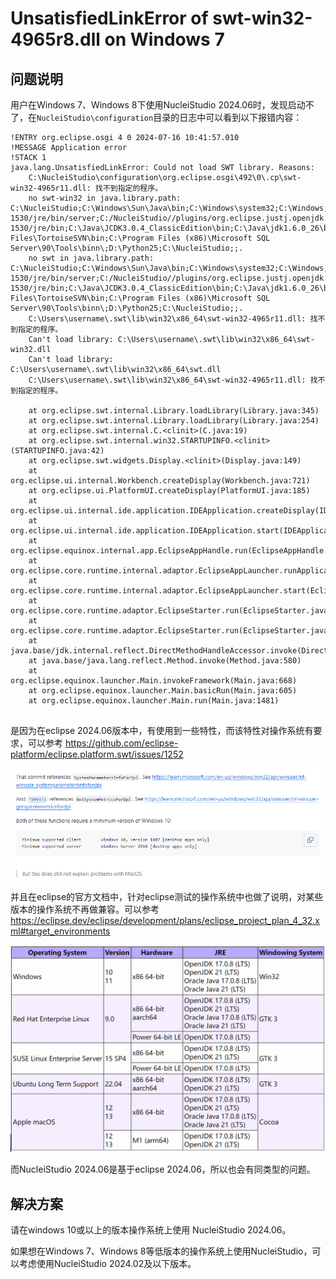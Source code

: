 # UnsatisfiedLinkError of swt-win32-4965r8.dll on Windows 7

## 问题说明

用户在Windows 7、Windows 8下使用NucleiStudio 2024.06时，发现启动不了，在`NucleiStudio\configuration`目录的日志中可以看到以下报错内容：

```
!ENTRY org.eclipse.osgi 4 0 2024-07-16 10:41:57.010
!MESSAGE Application error
!STACK 1
java.lang.UnsatisfiedLinkError: Could not load SWT library. Reasons: 
	C:\NucleiStudio\configuration\org.eclipse.osgi\492\0\.cp\swt-win32-4965r11.dll: 找不到指定的程序。
	no swt-win32 in java.library.path: C:\NucleiStudio;C:\Windows\Sun\Java\bin;C:\Windows\system32;C:\Windows;C:/NucleiStudio//plugins/org.eclipse.justj.openjdk.hotspot.jre.full.win32.x86_64_21.0.3.v20240426-1530/jre/bin/server;C:/NucleiStudio//plugins/org.eclipse.justj.openjdk.hotspot.jre.full.win32.x86_64_21.0.3.v20240426-1530/jre/bin;C:\Java\JCDK3.0.4_ClassicEdition\bin;C:\Java\jdk1.6.0_26\bin;C:\Java\jdk1.6.0_26\lib;C:\Windows\system32;C:\Windows;C:\Windows\System32\Wbem;C:\Windows\System32\WindowsPowerShell\v1.0\;C:\Program Files\TortoiseSVN\bin;C:\Program Files (x86)\Microsoft SQL Server\90\Tools\binn\;D:\Python25;C:\NucleiStudio;;.
	no swt in java.library.path: C:\NucleiStudio;C:\Windows\Sun\Java\bin;C:\Windows\system32;C:\Windows;C:/NucleiStudio//plugins/org.eclipse.justj.openjdk.hotspot.jre.full.win32.x86_64_21.0.3.v20240426-1530/jre/bin/server;C:/NucleiStudio//plugins/org.eclipse.justj.openjdk.hotspot.jre.full.win32.x86_64_21.0.3.v20240426-1530/jre/bin;C:\Java\JCDK3.0.4_ClassicEdition\bin;C:\Java\jdk1.6.0_26\bin;C:\Java\jdk1.6.0_26\lib;C:\Windows\system32;C:\Windows;C:\Windows\System32\Wbem;C:\Windows\System32\WindowsPowerShell\v1.0\;C:\Program Files\TortoiseSVN\bin;C:\Program Files (x86)\Microsoft SQL Server\90\Tools\binn\;D:\Python25;C:\NucleiStudio;;.
	C:\Users\username\.swt\lib\win32\x86_64\swt-win32-4965r11.dll: 找不到指定的程序。
	Can't load library: C:\Users\username\.swt\lib\win32\x86_64\swt-win32.dll
	Can't load library: C:\Users\username\.swt\lib\win32\x86_64\swt.dll
	C:\Users\username\.swt\lib\win32\x86_64\swt-win32-4965r11.dll: 找不到指定的程序。

	at org.eclipse.swt.internal.Library.loadLibrary(Library.java:345)
	at org.eclipse.swt.internal.Library.loadLibrary(Library.java:254)
	at org.eclipse.swt.internal.C.<clinit>(C.java:19)
	at org.eclipse.swt.internal.win32.STARTUPINFO.<clinit>(STARTUPINFO.java:42)
	at org.eclipse.swt.widgets.Display.<clinit>(Display.java:149)
	at org.eclipse.ui.internal.Workbench.createDisplay(Workbench.java:721)
	at org.eclipse.ui.PlatformUI.createDisplay(PlatformUI.java:185)
	at org.eclipse.ui.internal.ide.application.IDEApplication.createDisplay(IDEApplication.java:182)
	at org.eclipse.ui.internal.ide.application.IDEApplication.start(IDEApplication.java:125)
	at org.eclipse.equinox.internal.app.EclipseAppHandle.run(EclipseAppHandle.java:208)
	at org.eclipse.core.runtime.internal.adaptor.EclipseAppLauncher.runApplication(EclipseAppLauncher.java:143)
	at org.eclipse.core.runtime.internal.adaptor.EclipseAppLauncher.start(EclipseAppLauncher.java:109)
	at org.eclipse.core.runtime.adaptor.EclipseStarter.run(EclipseStarter.java:439)
	at org.eclipse.core.runtime.adaptor.EclipseStarter.run(EclipseStarter.java:271)
	at java.base/jdk.internal.reflect.DirectMethodHandleAccessor.invoke(DirectMethodHandleAccessor.java:103)
	at java.base/java.lang.reflect.Method.invoke(Method.java:580)
	at org.eclipse.equinox.launcher.Main.invokeFramework(Main.java:668)
	at org.eclipse.equinox.launcher.Main.basicRun(Main.java:605)
	at org.eclipse.equinox.launcher.Main.run(Main.java:1481)
	
```

是因为在eclipse 2024.06版本中，有使用到一些特性，而该特性对操作系统有要求，可以参考 https://github.com/eclipse-platform/eclipse.platform.swt/issues/1252

![](asserts/images/15-1.png)

并且在eclipse的官方文档中，针对eclipse测试的操作系统中也做了说明，对某些版本的操作系统不再做兼容。可以参考 https://eclipse.dev/eclipse/development/plans/eclipse_project_plan_4_32.xml#target_environments

![](asserts/images/15-2.png)

而NucleiStudio 2024.06是基于eclipse 2024.06，所以也会有同类型的问题。

## 解决方案

请在windows 10或以上的版本操作系统上使用 NucleiStudio 2024.06。

如果想在Windows 7、Windows 8等低版本的操作系统上使用NucleiStudio，可以考虑使用NucleiStudio 2024.02及以下版本。

